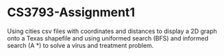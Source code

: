 # CS3793-Assignment1
Using cities csv files with coordinates and distances to display a 2D graph onto a Texas shapefile and using uniformed search (BFS) and informed search (A *) to solve a virus and treatment problem.

